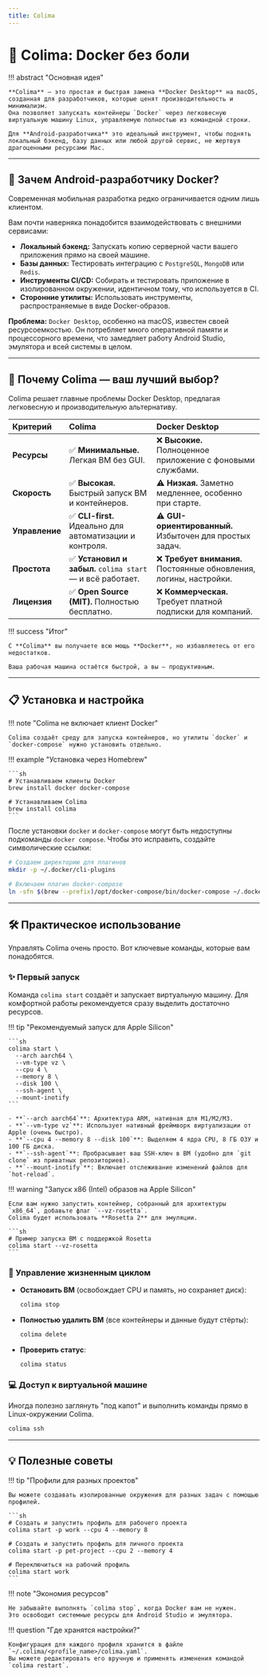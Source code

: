 ```yaml
---
title: Colima
---
```


# 🐧 Colima: Docker без боли

!!! abstract "Основная идея"

    **Colima** — это простая и быстрая замена **Docker Desktop** на macOS, созданная для разработчиков, которые ценят производительность и минимализм.
    Она позволяет запускать контейнеры `Docker` через легковесную виртуальную машину Linux, управляемую полностью из командной строки.

    Для **Android-разработчика** это идеальный инструмент, чтобы поднять локальный бэкенд, базу данных или любой другой сервис, не жертвуя драгоценными ресурсами Mac.

---

## 🤔 Зачем Android-разработчику Docker?

Современная мобильная разработка редко ограничивается одним лишь клиентом.

Вам почти наверняка понадобится взаимодействовать с внешними сервисами:

*   **Локальный бэкенд:** Запускать копию серверной части вашего приложения прямо на своей машине.
*   **Базы данных:** Тестировать интеграцию с `PostgreSQL`, `MongoDB` или `Redis`.
*   **Инструменты CI/CD:** Собирать и тестировать приложение в изолированном окружении, идентичном тому, что используется в CI.
*   **Сторонние утилиты:** Использовать инструменты, распространяемые в виде Docker-образов.

**Проблема:** `Docker Desktop`, особенно на macOS, известен своей ресурсоемкостью.
Он потребляет много оперативной памяти и процессорного времени, что замедляет работу Android Studio, эмулятора и всей системы в целом.

---

## 🚀 Почему Colima — ваш лучший выбор?

Colima решает главные проблемы Docker Desktop, предлагая легковесную и производительную альтернативу.

| Критерий | Colima | Docker Desktop |
| :--- | :--- | :--- |
| **Ресурсы** | ✅ **Минимальные.** Легкая ВМ без GUI. | ❌ **Высокие.** Полноценное приложение с фоновыми службами. |
| **Скорость** | ✅ **Высокая.** Быстрый запуск ВМ и контейнеров. | ⚠️ **Низкая.** Заметно медленнее, особенно при старте. |
| **Управление** | ✅ **CLI-first.** Идеально для автоматизации и контроля. | ⚠️ **GUI-ориентированный.** Избыточен для простых задач. |
| **Простота** | ✅ **Установил и забыл.** `colima start` — и всё работает. | ❌ **Требует внимания.** Постоянные обновления, логины, настройки. |
| **Лицензия** | ✅ **Open Source (MIT).** Полностью бесплатно. | ❌ **Коммерческая.** Требует платной подписки для компаний. |

!!! success "Итог"

    С **Colima** вы получаете всю мощь **Docker**, но избавляетесь от его недостатков.

    Ваша рабочая машина остаётся быстрой, а вы — продуктивным.

---

## 📋 Установка и настройка

!!! note "Colima не включает клиент Docker"

    Colima создаёт среду для запуска контейнеров, но утилиты `docker` и `docker-compose` нужно установить отдельно.

!!! example "Установка через Homebrew"

    ```sh
    # Устанавливаем клиенты Docker
    brew install docker docker-compose

    # Устанавливаем Colima
    brew install colima
    ```

После установки `docker` и `docker-compose` могут быть недоступны подкоманды `docker compose`.
Чтобы это исправить, создайте символические ссылки:

```sh
# Создаем директорию для плагинов
mkdir -p ~/.docker/cli-plugins

# Включаем плагин docker-compose
ln -sfn $(brew --prefix)/opt/docker-compose/bin/docker-compose ~/.docker/cli-plugins/docker-compose
```

---

## 🛠️ Практическое использование

Управлять Colima очень просто. Вот ключевые команды, которые вам понадобятся.

### ✨ Первый запуск

Команда `colima start` создаёт и запускает виртуальную машину. Для комфортной работы рекомендуется сразу выделить достаточно ресурсов.

!!! tip "Рекомендуемый запуск для Apple Silicon"

    ```sh
    colima start \
      --arch aarch64 \
      --vm-type vz \
      --cpu 4 \
      --memory 8 \
      --disk 100 \
      --ssh-agent \
      --mount-inotify
    ```

    - **`--arch aarch64`**: Архитектура ARM, нативная для M1/M2/M3.
    - **`--vm-type vz`**: Использует нативный фреймворк виртуализации от Apple (очень быстро).
    - **`--cpu 4 --memory 8 --disk 100`**: Выделяем 4 ядра CPU, 8 ГБ ОЗУ и 100 ГБ диска.
    - **`--ssh-agent`**: Пробрасывает ваш SSH-ключ в ВМ (удобно для `git clone` из приватных репозиториев).
    - **`--mount-inotify`**: Включает отслеживание изменений файлов для `hot-reload`.

!!! warning "Запуск x86 (Intel) образов на Apple Silicon"

    Если вам нужно запустить контейнер, собранный для архитектуры `x86_64`, добавьте флаг `--vz-rosetta`.
    Colima будет использовать **Rosetta 2** для эмуляции.

    ```sh
    # Пример запуска ВМ с поддержкой Rosetta
    colima start --vz-rosetta
    ```

### 🚦 Управление жизненным циклом

*   **Остановить ВМ** (освобождает CPU и память, но сохраняет диск):

    ```sh
    colima stop
    ```

*   **Полностью удалить ВМ** (все контейнеры и данные будут стёрты):

    ```sh
    colima delete
    ```

*   **Проверить статус**:

    ```sh
    colima status
    ```

### 💻 Доступ к виртуальной машине

Иногда полезно заглянуть "под капот" и выполнить команды прямо в Linux-окружении Colima.

```sh
colima ssh
```

---

## 💡 Полезные советы

!!! tip "Профили для разных проектов"

    Вы можете создавать изолированные окружения для разных задач с помощью профилей.

    ```sh
    # Создать и запустить профиль для рабочего проекта
    colima start -p work --cpu 4 --memory 8

    # Создать и запустить профиль для личного проекта
    colima start -p pet-project --cpu 2 --memory 4

    # Переключиться на рабочий профиль
    colima start work
    ```

!!! note "Экономия ресурсов"

    Не забывайте выполнять `colima stop`, когда Docker вам не нужен.
    Это освободит системные ресурсы для Android Studio и эмулятора.

!!! question "Где хранятся настройки?"

    Конфигурация для каждого профиля хранится в файле `~/.colima/<profile_name>/colima.yaml`.
    Вы можете редактировать его вручную и применять изменения командой `colima restart`.